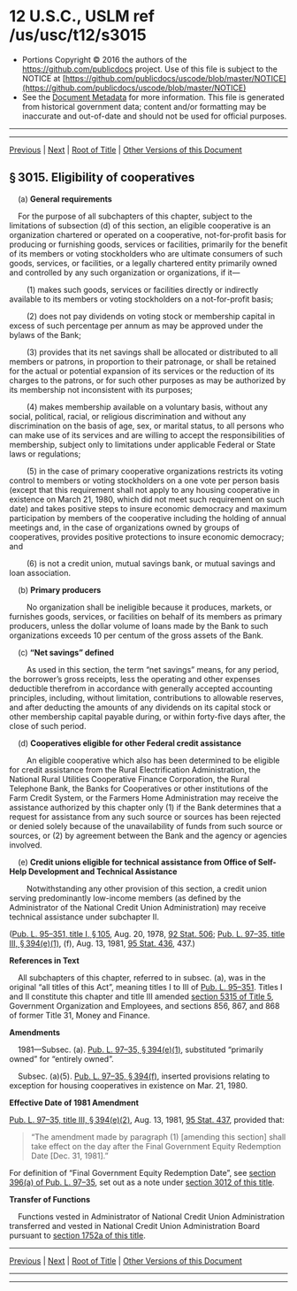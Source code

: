 ---
---

# 12 U.S.C., USLM ref /us/usc/t12/s3015

* Portions Copyright © 2016 the authors of the https://github.com/publicdocs project.
  Use of this file is subject to the NOTICE at [https://github.com/publicdocs/uscode/blob/master/NOTICE](https://github.com/publicdocs/uscode/blob/master/NOTICE)
* See the [Document Metadata](././../../../../..//README.md) for more information.
  This file is generated from historical government data; content and/or formatting may be inaccurate and out-of-date and should not be used for official purposes.

----------
----------

[Previous](./../../../../..//us/usc/t12/ch31/schI/m__us_usc_t12_s3014.md) | [Next](./../../../../..//us/usc/t12/ch31/schI/m__us_usc_t12_s3016.md) | [Root of Title](./../../../../../) | [Other Versions of this Document](https://publicdocs.github.io/go/links?ns=uslm&ref=%2Fus%2Fusc%2Ft12%2Fs3015)

## § 3015. Eligibility of cooperatives

    (a) __General requirements__ 

    For the purpose of all subchapters of this chapter, subject to the limitations of subsection (d) of this section, an eligible cooperative is an organization chartered or operated on a cooperative, not-for-profit basis for producing or furnishing goods, services or facilities, primarily for the benefit of its members or voting stockholders who are ultimate consumers of such goods, services, or facilities, or a legally chartered entity primarily owned and controlled by any such organization or organizations, if it—

        (1) makes such goods, services or facilities directly or indirectly available to its members or voting stockholders on a not-for-profit basis;

        (2) does not pay dividends on voting stock or membership capital in excess of such percentage per annum as may be approved under the bylaws of the Bank;

        (3) provides that its net savings shall be allocated or distributed to all members or patrons, in proportion to their patronage, or shall be retained for the actual or potential expansion of its services or the reduction of its charges to the patrons, or for such other purposes as may be authorized by its membership not inconsistent with its purposes;

        (4) makes membership available on a voluntary basis, without any social, political, racial, or religious discrimination and without any discrimination on the basis of age, sex, or marital status, to all persons who can make use of its services and are willing to accept the responsibilities of membership, subject only to limitations under applicable Federal or State laws or regulations;

        (5) in the case of primary cooperative organizations restricts its voting control to members or voting stockholders on a one vote per person basis (except that this requirement shall not apply to any housing cooperative in existence on March 21, 1980, which did not meet such requirement on such date) and takes positive steps to insure economic democracy and maximum participation by members of the cooperative including the holding of annual meetings and, in the case of organizations owned by groups of cooperatives, provides positive protections to insure economic democracy; and

        (6) is not a credit union, mutual savings bank, or mutual savings and loan association.

    (b) __Primary producers__ 

        No organization shall be ineligible because it produces, markets, or furnishes goods, services, or facilities on behalf of its members as primary producers, unless the dollar volume of loans made by the Bank to such organizations exceeds 10 per centum of the gross assets of the Bank.

    (c) __“Net savings” defined__ 

        As used in this section, the term “net savings” means, for any period, the borrower’s gross receipts, less the operating and other expenses deductible therefrom in accordance with generally accepted accounting principles, including, without limitation, contributions to allowable reserves, and after deducting the amounts of any dividends on its capital stock or other membership capital payable during, or within forty-five days after, the close of such period.

    (d) __Cooperatives eligible for other Federal credit assistance__ 

        An eligible cooperative which also has been determined to be eligible for credit assistance from the Rural Electrification Administration, the National Rural Utilities Cooperative Finance Corporation, the Rural Telephone Bank, the Banks for Cooperatives or other institutions of the Farm Credit System, or the Farmers Home Administration may receive the assistance authorized by this chapter only (1) if the Bank determines that a request for assistance from any such source or sources has been rejected or denied solely because of the un­availability of funds from such source or sources, or (2) by agreement between the Bank and the agency or agencies involved.

    (e) __Credit unions eligible for technical assistance from Office of Self-Help Development and Technical Assistance__ 

        Notwithstanding any other provision of this section, a credit union serving predominantly low-income members (as defined by the Administrator of the National Credit Union Administration) may receive technical assistance under subchapter II.

([Pub. L. 95–351, title I, § 105][/us/pl/95/351/s105], Aug. 20, 1978, [92 Stat. 506][/us/stat/92/506]; [Pub. L. 97–35, title III, § 394(e)(1)][/us/pl/97/35/s394/e/1], (f), Aug. 13, 1981, [95 Stat. 436][/us/stat/95/436], 437.)

 __References in Text__ 

    All subchapters of this chapter, referred to in subsec. (a), was in the original “all titles of this Act”, meaning titles I to III of [Pub. L. 95–351][/us/pl/95/351]. Titles I and II constitute this chapter and title III amended [section 5315 of Title 5][/us/usc/t5/s5315], Government Organization and Employees, and sections 856, 867, and 868 of former Title 31, Money and Finance.

 __Amendments__ 

    1981—Subsec. (a). [Pub. L. 97–35, § 394(e)(1)][/us/pl/97/35/s394/e/1], substituted “primarily owned” for “entirely owned”.

    Subsec. (a)(5). [Pub. L. 97–35, § 394(f)][/us/pl/97/35/s394/f], inserted provisions relating to exception for housing cooperatives in existence on Mar. 21, 1980.

 __Effective Date of 1981 Amendment__ 

[Pub. L. 97–35, title III, § 394(e)(2)][/us/pl/97/35/s394/e/2], Aug. 13, 1981, [95 Stat. 437][/us/stat/95/437], provided that: 

> “The amendment made by paragraph (1) \[amending this section\] shall take effect on the day after the Final Government Equity Redemption Date \[Dec. 31, 1981\].”

 For definition of “Final Government Equity Redemption Date”, see [section 396(a) of Pub. L. 97–35][/us/pl/97/35/s396/a], set out as a note under [section 3012 of this title][/us/usc/t12/s3012].

 __Transfer of Functions__ 

    Functions vested in Administrator of National Credit Union Administration transferred and vested in National Credit Union Administration Board pursuant to [section 1752a of this title][/us/usc/t12/s1752a].

----------

[Previous](./../../../../..//us/usc/t12/ch31/schI/m__us_usc_t12_s3014.md) | [Next](./../../../../..//us/usc/t12/ch31/schI/m__us_usc_t12_s3016.md) | [Root of Title](./../../../../../) | [Other Versions of this Document](https://publicdocs.github.io/go/links?ns=uslm&ref=%2Fus%2Fusc%2Ft12%2Fs3015)

----------
----------

[/us/pl/95/351/s105]: https://publicdocs.github.io/go/links?ns=uslm&ref=%2Fus%2Fpl%2F95%2F351%2Fs105
[/us/stat/92/506]: https://publicdocs.github.io/go/links?ns=uslm&ref=%2Fus%2Fstat%2F92%2F506
[/us/pl/97/35/s394/e/1]: https://publicdocs.github.io/go/links?ns=uslm&ref=%2Fus%2Fpl%2F97%2F35%2Fs394%2Fe%2F1
[/us/stat/95/436]: https://publicdocs.github.io/go/links?ns=uslm&ref=%2Fus%2Fstat%2F95%2F436
[/us/pl/95/351]: https://publicdocs.github.io/go/links?ns=uslm&ref=%2Fus%2Fpl%2F95%2F351
[/us/usc/t5/s5315]: https://publicdocs.github.io/go/links?ns=uslm&ref=%2Fus%2Fusc%2Ft5%2Fs5315
[/us/pl/97/35/s394/e/1]: https://publicdocs.github.io/go/links?ns=uslm&ref=%2Fus%2Fpl%2F97%2F35%2Fs394%2Fe%2F1
[/us/pl/97/35/s394/f]: https://publicdocs.github.io/go/links?ns=uslm&ref=%2Fus%2Fpl%2F97%2F35%2Fs394%2Ff
[/us/pl/97/35/s394/e/2]: https://publicdocs.github.io/go/links?ns=uslm&ref=%2Fus%2Fpl%2F97%2F35%2Fs394%2Fe%2F2
[/us/stat/95/437]: https://publicdocs.github.io/go/links?ns=uslm&ref=%2Fus%2Fstat%2F95%2F437
[/us/pl/97/35/s396/a]: https://publicdocs.github.io/go/links?ns=uslm&ref=%2Fus%2Fpl%2F97%2F35%2Fs396%2Fa
[/us/usc/t12/s3012]: https://publicdocs.github.io/go/links?ns=uslm&ref=%2Fus%2Fusc%2Ft12%2Fs3012
[/us/usc/t12/s1752a]: https://publicdocs.github.io/go/links?ns=uslm&ref=%2Fus%2Fusc%2Ft12%2Fs1752a


